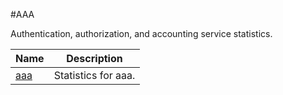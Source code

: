 #AAA

Authentication, authorization, and accounting service statistics.


<table><thead><tr><th>Name</th><th>Description</th></tr></thead><tbody><tr><td><a href=".././aaa/aaa/">aaa</a></td><td>Statistics for aaa.</td></tr></tbody></table>
